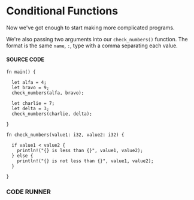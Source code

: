 # Conditional Functions

Now we've got enough to start making more
complicated programs.

We're also passing two arguments into
our `check_numbers()` function. The
format is the same `name`, `:`, type
with a comma separating each value.

#### SOURCE CODE

```rust, noplayground, EXAMPLE1
fn main() {

  let alfa = 4;
  let bravo = 9;
  check_numbers(alfa, bravo);

  let charlie = 7;
  let delta = 3;
  check_numbers(charlie, delta);

}

fn check_numbers(value1: i32, value2: i32) {

  if value1 < value2 {
    println!("{} is less than {}", value1, value2);
  } else {
    println!("{} is not less than {}", value1, value2);
  }

}

```

### CODE RUNNER

```rust, editable, CODE1

```
